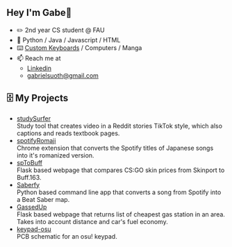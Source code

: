 ## Hey I'm Gabe👋
- ✏️ 2nd year CS student @ FAU
- 🐍 Python / Java / Javascript / HTML
- ⌨️ [Custom Keyboards](https://www.youtube.com/channel/UCVN_abNTG75kVE_T3sbCDnw) / Computers / Manga 
- 📫 Reach me at
  - [Linkedin](https://www.linkedin.com/in/gabriel-suoth/)
  - gabrielsuoth@gmail.com

## 🗄️ My Projects
- [studySurfer](https://github.com/akukerang/StudySurfer) <br/>
Study tool that creates video in a Reddit stories TikTok style, which also captions and reads textbook pages.
- [spotifyRomaji](https://github.com/akukerang/spotifyRomaji) <br/>
Chrome extension that converts the Spotify titles of Japanese songs into it's romanized version.
- [spToBuff](https://github.com/akukerang/sptobuff) <br/>
Flask based webpage that compares CS:GO skin prices from Skinport to Buff.163.
- [Saberfy](https://github.com/akukerang/Saberfy) <br/>
Python based command line app that converts a song from Spotify into a Beat Saber map.
- [GassedUp](https://github.com/akukerang/GassedUp) <br/>
Flask based webpage that returns list of cheapest gas station in an area. Takes into account distance and car's fuel economy.
- [keypad-osu](https://github.com/akukerang/keypad-osu) <br />
PCB schematic for an osu! keypad.

